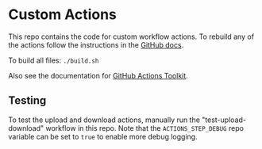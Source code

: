 # Custom Actions

This repo contains the code for custom workflow actions. To
rebuild any of the actions follow the instructions in the
[GitHub docs](https://docs.github.com/en/actions/creating-actions/creating-a-javascript-action#commit-tag-and-push-your-action-to-github).

To build all files: `./build.sh`

Also see the documentation for [GitHub Actions Toolkit](https://github.com/actions/toolkit).

## Testing

To test the upload and download actions, manually run the "test-upload-download" workflow in this
repo. Note that the `ACTIONS_STEP_DEBUG` repo variable can be set to `true` to enable more debug
logging.
